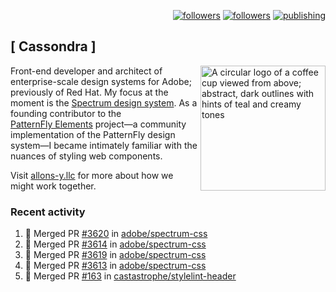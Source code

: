 <p align="right"><a rel="me" href="https://front-end.social/@castastrophe">
    <img alt="followers" title="Follow me on Mastodon" src="https://img.shields.io/mastodon/follow/109297102751309835?domain=https%3A%2F%2Ffront-end.social&label=Follow&logo=mastodon&logoColor=white&style=for-the-badge&labelColor=008080&color=006969"/></a>
  <a href="https://codepen.io/castastrophe/">
    <img alt="followers" title="Follow me on CodePen" src="https://img.shields.io/badge/23-1?color=640464&labelColor=7c007c&style=for-the-badge&logo=codepen&label=Follow"/></a>
<a href="https://castastrophe.medium.com/">
    <img alt="publishing" title="View articles on Medium" src="https://img.shields.io/badge/107-1?color=666&labelColor=444&label=subscribe&logo=medium&logoColor=white&style=for-the-badge"/></a>
</p>

## [&nbsp;Cassondra&nbsp;]

<img align="right" src="https://github-production-user-asset-6210df.s3.amazonaws.com/1840295/253016758-ba468774-1cd3-42c2-8f43-947b5eeb5edf.png" height="200" alt="A circular logo of a coffee cup viewed from above; abstract, dark outlines with hints of teal and creamy tones">

Front-end developer and architect of enterprise-scale design systems for Adobe; previously of Red Hat. My focus at the moment is the [Spectrum design system](https://github.com/adobe/spectrum-css). As a founding contributor to the [PatternFly&nbsp;Elements](https://github.com/patternfly/patternfly-elements) project&mdash;a community implementation of the PatternFly design system&mdash;I became intimately familiar with the nuances of styling web components.

Visit [allons-y.llc](http://allons-y.llc/) for more about how we might work together.

### Recent activity

<!--START_SECTION:activity-->
1. 🎉 Merged PR [#3620](https://github.com/adobe/spectrum-css/pull/3620) in [adobe/spectrum-css](https://github.com/adobe/spectrum-css)
2. 🎉 Merged PR [#3614](https://github.com/adobe/spectrum-css/pull/3614) in [adobe/spectrum-css](https://github.com/adobe/spectrum-css)
3. 🎉 Merged PR [#3619](https://github.com/adobe/spectrum-css/pull/3619) in [adobe/spectrum-css](https://github.com/adobe/spectrum-css)
4. 🎉 Merged PR [#3613](https://github.com/adobe/spectrum-css/pull/3613) in [adobe/spectrum-css](https://github.com/adobe/spectrum-css)
5. 🎉 Merged PR [#163](https://github.com/castastrophe/stylelint-header/pull/163) in [castastrophe/stylelint-header](https://github.com/castastrophe/stylelint-header)
<!--END_SECTION:activity-->
